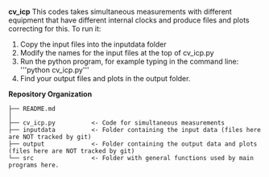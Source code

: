 **cv_icp** This codes takes simultaneous measurements with different equipment that have different internal clocks and produce files and plots correcting for this. To run it:
 1. Copy the input files into the inputdata folder
 2. Modify the names for the input files at the top of cv_icp.py
 3. Run the python program, for example typing in the command line: '''python cv_icp.py'''
 4. Find your output files and plots in the output folder.


**Repository Organization**

~~~~~~~~~~~~~~~~~~~~~~~~~~~~~~~~~~~~~~~~~~~~~~~~~~~~~~~~~~~~~~~~~~~~~~~~~~~~~~~~
├── README.md
│
├── cv_icp.py          <- Code for simultaneous measurements
├── inputdata          <- Folder containing the input data (files here are NOT tracked by git)
├── output             <- Folder containing the output data and plots (files here are NOT tracked by git)
└── src                <- Folder with general functions used by main programs here.

~~~~~~~~~~~~~~~~~~~~~~~~~~~~~~~~~~~~~~~~~~~~~~~~~~~~~~~~~~~~~~~~~~~~~~~~~~~~~~~~

